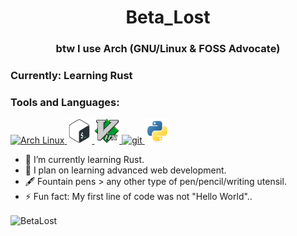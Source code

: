 <h1 align="center">Beta_Lost</h1>
<h3 align="center">btw I use Arch (GNU/Linux & FOSS Advocate)</h3>
<h3 align="left">Currently: Learning Rust</h3>
<h3 align="left">Tools and Languages:</h3>
<p align="left"> <a href="https://archlinux.org/" target="_blank"> <img src="https://www.pikpng.com/pngl/b/159-1598215_900px-arch-linux-logo-arch-linux-logo-png.png" alt="Arch Linux" width="40" height="40"/> </a> <a href="https://www.zsh.org/" target="_blank"> <img src="https://raw.githubusercontent.com/devicons/devicon/master/icons/bash/bash-original.svg" alt="Zsh" width="40" height="40"/> </a> <a href="https://www.vim.org/" target="_blank"> <img src="https://raw.githubusercontent.com/devicons/devicon/master/icons/vim/vim-original.svg" alt="Vim" width="40" height="40"/> </a> <a href="https://git-scm.com/" target="_blank"> <img src="https://www.vectorlogo.zone/logos/git-scm/git-scm-icon.svg" alt="git" width="40" height="40"/> </a> <a href="https://www.python.org" target="_blank"> <img src="https://raw.githubusercontent.com/devicons/devicon/master/icons/python/python-original.svg" alt="python" width="40" height="40"/> </a> 
<!-- <a href="https://www.cplusplus.com/" target="_blank"> <img src="https://upload.wikimedia.org/wikipedia/commons/thumb/1/18/ISO_C%2B%2B_Logo.svg/800px-ISO_C%2B%2B_Logo.svg.png" alt="C++" width="40" height="40"/> </a> </p> -->

- 🌱 I’m currently learning Rust.
- 🔭 I plan on learning advanced web development.
- 🖋️ Fountain pens > any other type of pen/pencil/writing utensil.
- ⚡ Fun fact: My first line of code was not "Hello World"..


<p><img align="center" src="https://github-readme-stats.vercel.app/api?username=betalost&show_icons=true&theme=dracula" alt="BetaLost" /></p>

